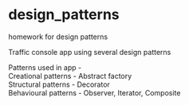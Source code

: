 # design_patterns
homework for design patterns

Traffic console app using several design patterns

Patterns used in app - 
<br>
Creational patterns - Abstract factory
<br>
Structural patterns - Decorator
<br>
Behavioural patterns - Observer, Iterator, Composite
